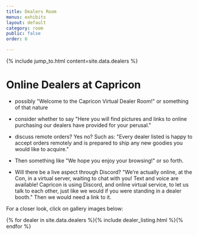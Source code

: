 ```yaml
---
title: Dealers Room
menus: exhibits
layout: default
category: room
public: false
order: 6

---
```

{% include jump_to.html content=site.data.dealers %}

# Online Dealers at Capricon

- possibly "Welcome to the Capricon Virtual Dealer Room!" or something of that nature

- consider whether to say "Here you will find pictures and links to online purchasing our dealers have provided for your perusal."

- discuss remote orders? Yes no? Such as: "Every dealer listed is happy to accept orders remotely and is prepared to ship any new goodies you would like to acquire."

- Then something like "We hope you enjoy your browsing!" or so forth.

- Will there be a live aspect through Discord? "We’re actually online, at the Con, in a virtual server, waiting to chat with you! Text and voice are available! Capricon is using Discord, and online virtual service, to let us talk to each other, just like we would if you were standing in a dealer booth." Then we would need a link to it.

For a closer look, click on gallery images below:

{% for dealer in site.data.dealers %}{% include dealer_listing.html %}{% endfor %}